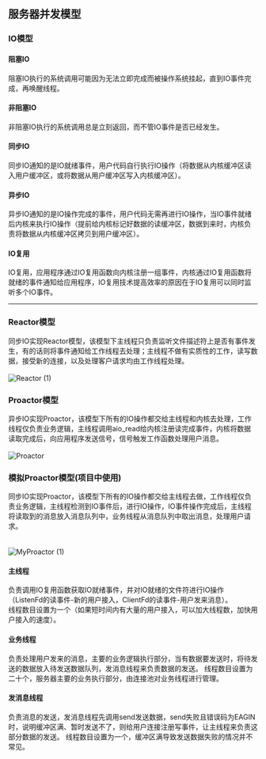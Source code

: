 ## 服务器并发模型
### IO模型
#### 阻塞IO
阻塞IO执行的系统调用可能因为无法立即完成而被操作系统挂起，直到IO事件完成，再唤醒线程。
#### 非阻塞IO
非阻塞IO执行的系统调用总是立刻返回，而不管IO事件是否已经发生。
#### 同步IO
同步IO通知的是IO就绪事件，用户代码自行执行IO操作（将数据从内核缓冲区读入用户缓冲区，或将数据从用户缓冲区写入内核缓冲区）。
#### 异步IO
异步IO通知的是IO操作完成的事件，用户代码无需再进行IO操作，当IO事件就绪后内核来执行IO操作（提前给内核标记好数据的读缓冲区，数据到来时，内核负责将数据从内核缓冲区拷贝到用户缓冲区）。
#### IO复用
IO复用，应用程序通过IO复用函数向内核注册一组事件，内核通过IO复用函数将就绪的事件通知给应用程序，IO复用技术提高效率的原因在于IO复用可以同时监听多个IO事件。

---
###	Reactor模型
同步IO实现Reactor模型，该模型下主线程只负责监听文件描述符上是否有事件发生，有的话则将事件通知给工作线程去处理；主线程不做有实质性的工作，读写数据，接受新的连接，以及处理客户请求均由工作线程处理。
<br/><br/>
![Reactor (1)](https://user-images.githubusercontent.com/91582638/135866372-ea3b9327-19ee-4622-9b04-0e89141a5b2f.png)


### Proactor模型
异步IO实现Proactor，该模型下所有的IO操作都交给主线程和内核去处理，工作线程仅负责业务逻辑，主线程调用aio_read给内核注册读完成事件，内核将数据读取完成后，向应用程序发送信号，信号触发工作函数处理用户消息。
<br/><br/>
![Proactor](https://user-images.githubusercontent.com/91582638/135866407-709168c1-44f0-4fee-8287-7e0b3af1272a.png)

### 模拟Proactor模型(项目中使用)
同步IO实现Proactor，该模型下所有的IO操作都交给主线程去做，工作线程仅负责业务逻辑，主线程检测到IO事件后，进行IO操作，IO事件操作完成后，主线程将读取到的消息放入消息队列中，业务线程从消息队列中取出消息，处理用户请求。
<br/><br/><br/>
![MyProactor (1)](https://user-images.githubusercontent.com/91582638/135867505-e53333d3-e4fc-4891-bb2d-8062d7773a6e.png)


#### 主线程
负责调用IO复用函数获取IO就绪事件，并对IO就绪的文件符进行IO操作（ListenFd的读事件-新的用户接入，ClientFd的读事件-用户发来消息）。
<br/>线程数目设置为一个（如果短时间内有大量的用户接入，可以加大线程数，加快用户接入的速度）。
#### 业务线程
负责处理用户发来的消息，主要的业务逻辑执行部分，当有数据要发送时，将待发送的数据放入待发送数据队列，发消息线程来负责数据的发送。
线程数目设置为二十个，服务器主要的业务执行部分，由连接池对业务线程进行管理。
#### 发消息线程
负责消息的发送，发消息线程先调用send发送数据，send失败且错误码为EAGIN时，说明缓冲区满、暂时发送不了，则给用户连接注册写事件，让主线程来负责这部分数据的发送。
线程数目设置为一个，缓冲区满导致发送数据失败的情况并不常见。


